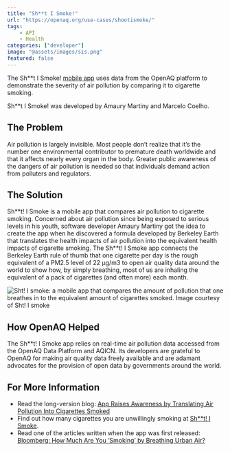 ```yaml
---
title: "Sh**t I Smoke!"
url: "https://openaq.org/use-cases/shootismoke/"
tags: 
    - API
    - Health
categories: ["developer"]
image: "@assets/images/sis.png"
featured: false
---
```


The Sh\*\*t I Smoke! [mobile app](https://shootismoke.app/) uses data from the OpenAQ platform to demonstrate the severity of air pollution by comparing it to cigarette smoking.

Sh\*\*t I Smoke! was developed by Amaury Martiny and Marcelo Coelho.

## The Problem

Air pollution is largely invisible. Most people don’t realize that it’s the number one environmental contributor to premature death worldwide and that it affects nearly every organ in the body. Greater public awareness of the dangers of air pollution is needed so that individuals demand action from polluters and regulators.

## The Solution

Sh\*\*t! I Smoke is a mobile app that compares air pollution to cigarette smoking. Concerned about air pollution since being exposed to serious levels in his youth, software developer Amaury Martiny got the idea to create the app when he discovered a formula developed by Berkeley Earth that translates the health impacts of air pollution into the equivalent health impacts of cigarette smoking. The Sh\*\*t! I Smoke app connects the Berkeley Earth rule of thumb that one cigarette per day is the rough equivalent of a PM2.5 level of 22 μg/m3 to open air quality data around the world to show how, by simply breathing, most of us are inhaling the equivalent of a pack of cigarettes (and often more) each month.

![Sh**t! I smoke: a mobile app that compares the amount of pollution that one breathes in to the equivalent amount of cigarettes smoked. Image courtesy of Sh**t! I smoke](@assets/images/shootismoke_cigarette.webp)

## How OpenAQ Helped

The Sh\*\*t! I Smoke app relies on real-time air pollution data accessed from the OpenAQ Data Platform and AQICN. Its developers are grateful to OpenAQ for making air quality data freely available and are adamant advocates for the provision of open data by governments around the world.

## For More Information

- Read the long-version blog: [App Raises Awareness by Translating Air Pollution Into Cigarettes Smoked](https://medium.com/@openaq/app-raises-awareness-by-translating-air-pollution-into-cigarettes-smoked-d08cfc66c3c)
- Find out how many cigarettes you are unwillingly smoking at [Sh\*\*t! I Smoke](https://shootismoke.app/).
- Read one of the articles written when the app was first released: [Bloomberg: How Much Are You ‘Smoking’ by Breathing Urban Air?](https://www.bloomberg.com/news/articles/2018-04-25/the-app-that-translates-air-pollution-into-cigarettes)
